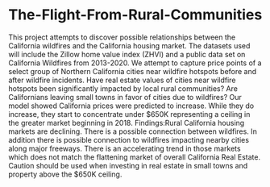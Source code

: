 # The-Flight-From-Rural-Communities
This project attempts to discover possible relationships between the California wildfires and the California housing market. The datasets used will include the Zillow home value index (ZHVI) and a public data set on California Wildfires from 2013-2020. We attempt to capture price points of a select group of Northern California cities near wildfire hotspots before and after wildfire incidents. 
Have real estate values of cities near wildfire hotspots been significantly impacted by local rural communities?  Are Californians leaving small towns in favor of cities due to wildfires?
Our model showed California prices were predicted to increase. While they do increase, they start to concentrate under $650K representing a ceiling in the greater market beginning in 2018.
Findings:Rural California housing markets are declining.  There is a possible connection between wildfires.  In addition there is possible connection to wildfires impacting nearby cities along major freeways.  There is an accelerating trend in those markets which does not match the flattening market of overall California Real Estate.  
Caution should be used when investing in real estate in small towns and property above the $650K ceiling.  
